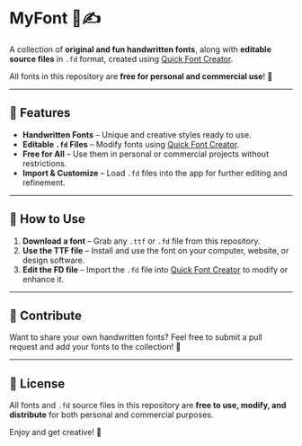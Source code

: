 # MyFont 🎨✍️  

A collection of **original and fun handwritten fonts**, along with **editable source files** in `.fd` format, created using [Quick Font Creator](https://play.google.com/store/apps/details?id=bid.myfont.app).  

All fonts in this repository are **free for personal and commercial use**! 🚀  

---

## 📌 Features  

- **Handwritten Fonts** – Unique and creative styles ready to use.  
- **Editable `.fd` Files** – Modify fonts using [Quick Font Creator](https://play.google.com/store/apps/details?id=bid.myfont.app).  
- **Free for All** – Use them in personal or commercial projects without restrictions.  
- **Import & Customize** – Load `.fd` files into the app for further editing and refinement.  

---

## 📂 How to Use  

1. **Download a font** – Grab any `.ttf` or `.fd` file from this repository.  
2. **Use the TTF file** – Install and use the font on your computer, website, or design software.  
3. **Edit the FD file** – Import the `.fd` file into [Quick Font Creator](https://play.google.com/store/apps/details?id=bid.myfont.app) to modify or enhance it.  

---

## 🔄 Contribute  

Want to share your own handwritten fonts? Feel free to submit a pull request and add your fonts to the collection! 🎉  

---

## 📜 License  

All fonts and `.fd` source files in this repository are **free to use, modify, and distribute** for both personal and commercial purposes.  

Enjoy and get creative! 🚀  